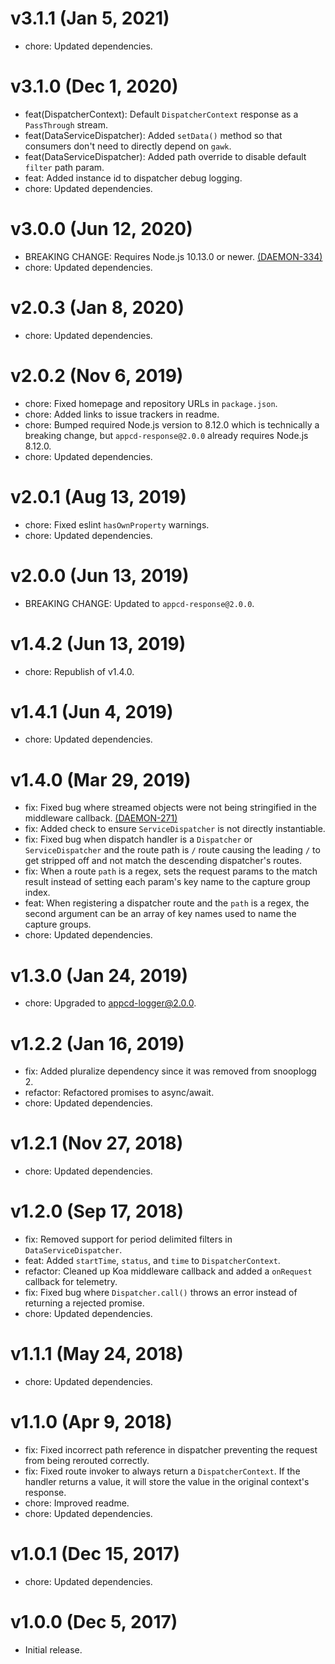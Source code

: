 # v3.1.1 (Jan 5, 2021)

 * chore: Updated dependencies.

# v3.1.0 (Dec 1, 2020)

 * feat(DispatcherContext): Default `DispatcherContext` response as a `PassThrough` stream.
 * feat(DataServiceDispatcher): Added `setData()` method so that consumers don't need to directly
   depend on `gawk`.
 * feat(DataServiceDispatcher): Added path override to disable default `filter` path param.
 * feat: Added instance id to dispatcher debug logging.
 * chore: Updated dependencies.

# v3.0.0 (Jun 12, 2020)

 * BREAKING CHANGE: Requires Node.js 10.13.0 or newer.
   [(DAEMON-334)](https://jira.appcelerator.org/browse/DAEMON-334)
 * chore: Updated dependencies.

# v2.0.3 (Jan 8, 2020)

 * chore: Updated dependencies.

# v2.0.2 (Nov 6, 2019)

 * chore: Fixed homepage and repository URLs in `package.json`.
 * chore: Added links to issue trackers in readme.
 * chore: Bumped required Node.js version to 8.12.0 which is technically a breaking change, but
   `appcd-response@2.0.0` already requires Node.js 8.12.0.
 * chore: Updated dependencies.

# v2.0.1 (Aug 13, 2019)

 * chore: Fixed eslint `hasOwnProperty` warnings.
 * chore: Updated dependencies.

# v2.0.0 (Jun 13, 2019)

 * BREAKING CHANGE: Updated to `appcd-response@2.0.0`.

# v1.4.2 (Jun 13, 2019)

 * chore: Republish of v1.4.0.

# v1.4.1 (Jun 4, 2019)

 * chore: Updated dependencies.

# v1.4.0 (Mar 29, 2019)

 * fix: Fixed bug where streamed objects were not being stringified in the middleware callback.
   [(DAEMON-271)](https://jira.appcelerator.org/browse/DAEMON-271)
 * fix: Added check to ensure `ServiceDispatcher` is not directly instantiable.
 * fix: Fixed bug when dispatch handler is a `Dispatcher` or `ServiceDispatcher` and the route path
   is `/` route causing the leading `/` to get stripped off and not match the descending
   dispatcher's routes.
 * fix: When a route `path` is a regex, sets the request params to the match result instead of
   setting each param's key name to the capture group index.
 * feat: When registering a dispatcher route and the `path` is a regex, the second argument can be
   an array of key names used to name the capture groups.
 * chore: Updated dependencies.

# v1.3.0 (Jan 24, 2019)

 * chore: Upgraded to appcd-logger@2.0.0.

# v1.2.2 (Jan 16, 2019)

 * fix: Added pluralize dependency since it was removed from snooplogg 2.
 * refactor: Refactored promises to async/await.
 * chore: Updated dependencies.

# v1.2.1 (Nov 27, 2018)

 * chore: Updated dependencies.

# v1.2.0 (Sep 17, 2018)

 * fix: Removed support for period delimited filters in `DataServiceDispatcher`.
 * feat: Added `startTime`, `status`, and `time` to `DispatcherContext`.
 * refactor: Cleaned up Koa middleware callback and added a `onRequest` callback for telemetry.
 * fix: Fixed bug where `Dispatcher.call()` throws an error instead of returning a rejected promise.
 * chore: Updated dependencies.

# v1.1.1 (May 24, 2018)

 * chore: Updated dependencies.

# v1.1.0 (Apr 9, 2018)

 * fix: Fixed incorrect path reference in dispatcher preventing the request from being rerouted
   correctly.
 * fix: Fixed route invoker to always return a `DispatcherContext`. If the handler returns a value,
   it will store the value in the original context's response.
 * chore: Improved readme.
 * chore: Updated dependencies.

# v1.0.1 (Dec 15, 2017)

 * chore: Updated dependencies.

# v1.0.0 (Dec 5, 2017)

 - Initial release.
